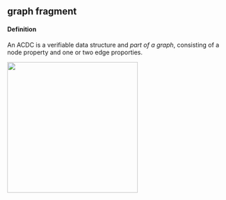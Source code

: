 ## graph fragment

<h4>Definition</h4><p>An ACDC is a verifiable data structure and <em>part of a graph</em>, consisting of a node property and one or two edge proporties.</p><img src="https://hackmd.io/_uploads/r1KDqKxzj.png" width="300" />

